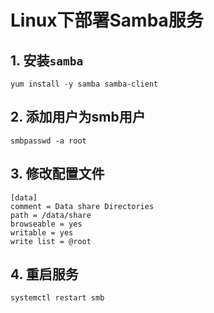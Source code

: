 # Linux下部署Samba服务

## 1. 安装`samba`
```
yum install -y samba samba-client
```

## 2. 添加用户为smb用户
```
smbpasswd -a root
```

## 3. 修改配置文件
```
[data]
comment = Data share Directories
path = /data/share
browseable = yes
writable = yes
write list = @root
```

## 4. 重启服务
```
systemctl restart smb
```